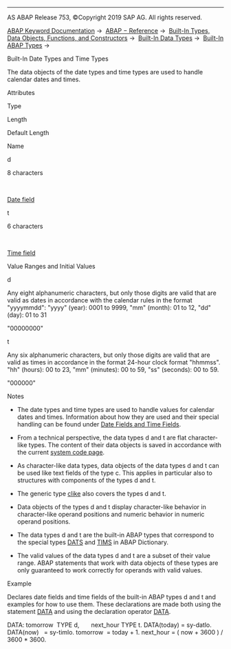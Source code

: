   

* * *

AS ABAP Release 753, ©Copyright 2019 SAP AG. All rights reserved.

[ABAP Keyword Documentation](javascript:call_link\('abenabap.htm'\)) →  [ABAP − Reference](javascript:call_link\('abenabap_reference.htm'\)) →  [Built-In Types, Data Objects, Functions, and Constructors](javascript:call_link\('abenbuilt_in.htm'\)) →  [Built-In Data Types](javascript:call_link\('abenbuilt_in_types.htm'\)) →  [Built-In ABAP Types](javascript:call_link\('abenbuilt_in_types_complete.htm'\)) → 

Built-In Date Types and Time Types

The data objects of the date types and time types are used to handle calendar dates and times.

Attributes

Type

Length

Default Length

Name

d

8 characters

 

[Date field](javascript:call_link\('abendate_field_glosry.htm'\) "Glossary Entry")

t

6 characters

 

[Time field](javascript:call_link\('abentime_field_glosry.htm'\) "Glossary Entry")

Value Ranges and Initial Values

d

Any eight alphanumeric characters, but only those digits are valid that are valid as dates in accordance with the calendar rules in the format "yyyymmdd": "yyyy" (year): 0001 to 9999, "mm" (month): 01 to 12, "dd" (day): 01 to 31

"00000000"

t

Any six alphanumeric characters, but only those digits are valid that are valid as times in accordance in the format 24-hour clock format "hhmmss". "hh" (hours): 00 to 23, "mm" (minutes): 00 to 59, "ss" (seconds): 00 to 59.

"000000"

Notes

-   The date types and time types are used to handle values for calendar dates and times. Information about how they are used and their special handling can be found under [Date Fields and Time Fields](javascript:call_link\('abencharacter_date_time.htm'\)).

-   From a technical perspective, the data types d and t are flat character-like types. The content of their data objects is saved in accordance with the current [system code page](javascript:call_link\('abensystem_codepage_glosry.htm'\) "Glossary Entry").

-   As character-like data types, data objects of the data types d and t can be used like text fields of the type c. This applies in particular also to structures with components of the types d and t.

-   The generic type [clike](javascript:call_link\('abenbuilt_in_types_generic.htm'\)) also covers the types d and t.

-   Data objects of the types d and t display character-like behavior in character-like operand positions and numeric behavior in numeric operand positions.

-   The data types d and t are the built-in ABAP types that correspond to the special types [DATS](javascript:call_link\('abenddic_date_time_types.htm'\)) and [TIMS](javascript:call_link\('abenddic_date_time_types.htm'\)) in ABAP Dictionary.

-   The valid values of the data types d and t are a subset of their value range. ABAP statements that work with data objects of these types are only guaranteed to work correctly for operands with valid values.

Example

Declares date fields and time fields of the built-in ABAP types d and t and examples for how to use them. These declarations are made both using the statement [DATA](javascript:call_link\('abapdata.htm'\)) and using the declaration operator [DATA](javascript:call_link\('abendata_inline.htm'\)).

DATA: tomorrow  TYPE d,
      next\_hour TYPE t.
DATA(today) = sy-datlo.
DATA(now)   = sy-timlo.
tomorrow  = today + 1.
next\_hour = ( now + 3600 ) / 3600 \* 3600.